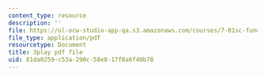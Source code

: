 ```yaml
---
content_type: resource
description: ''
file: https://ol-ocw-studio-app-qa.s3.amazonaws.com/courses/7-01sc-fundamentals-of-biology-fall-2011/81da0259c53a290c58e817f8a6f40b78_0ZxeQqtAVl0.pdf
file_type: application/pdf
resourcetype: Document
title: 3play pdf file
uid: 81da0259-c53a-290c-58e8-17f8a6f40b78
---
```

